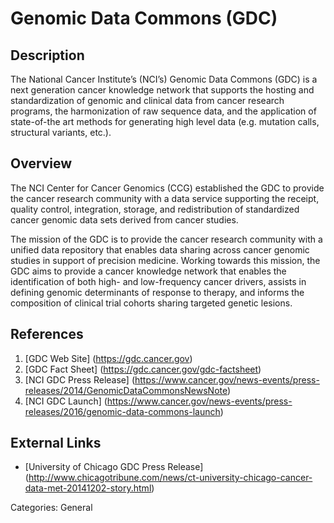 # Genomic Data Commons (GDC) #
## Description ##
The National Cancer Institute’s (NCI’s) Genomic Data Commons (GDC) is a next generation cancer knowledge network that supports the hosting and standardization of genomic and clinical data from cancer research programs, the harmonization of raw sequence data, and the application of state-of-the art methods for generating high level data (e.g. mutation calls, structural variants, etc.).
## Overview ##
The NCI Center for Cancer Genomics (CCG) established the GDC to provide the cancer research community with a data service supporting the receipt, quality control, integration, storage, and redistribution of standardized cancer genomic data sets derived from cancer studies.

The mission of the GDC is to provide the cancer research community with a unified data repository that enables data sharing across cancer genomic studies in support of precision medicine. Working towards this mission, the GDC aims to provide a cancer knowledge network that enables the identification of both high- and low-frequency cancer drivers, assists in defining genomic determinants of response to therapy, and informs the composition of clinical trial cohorts sharing targeted genetic lesions.
## References ##
1. [GDC Web Site] (https://gdc.cancer.gov)
2. [GDC Fact Sheet] (https://gdc.cancer.gov/gdc-factsheet)
3. [NCI GDC Press Release] (https://www.cancer.gov/news-events/press-releases/2014/GenomicDataCommonsNewsNote)
4. [NCI GDC Launch] (https://www.cancer.gov/news-events/press-releases/2016/genomic-data-commons-launch)

## External Links ##
* [University of Chicago GDC Press Release] (http://www.chicagotribune.com/news/ct-university-chicago-cancer-data-met-20141202-story.html)

Categories: General
